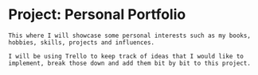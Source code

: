 # Project: Personal Portfolio

`This where I will showcase some personal interests such as my books,
hobbies, skills, projects and influences.`

`I will be using Trello to keep track of ideas that I would like to implement,
break those down and add them bit by bit to this project.`
